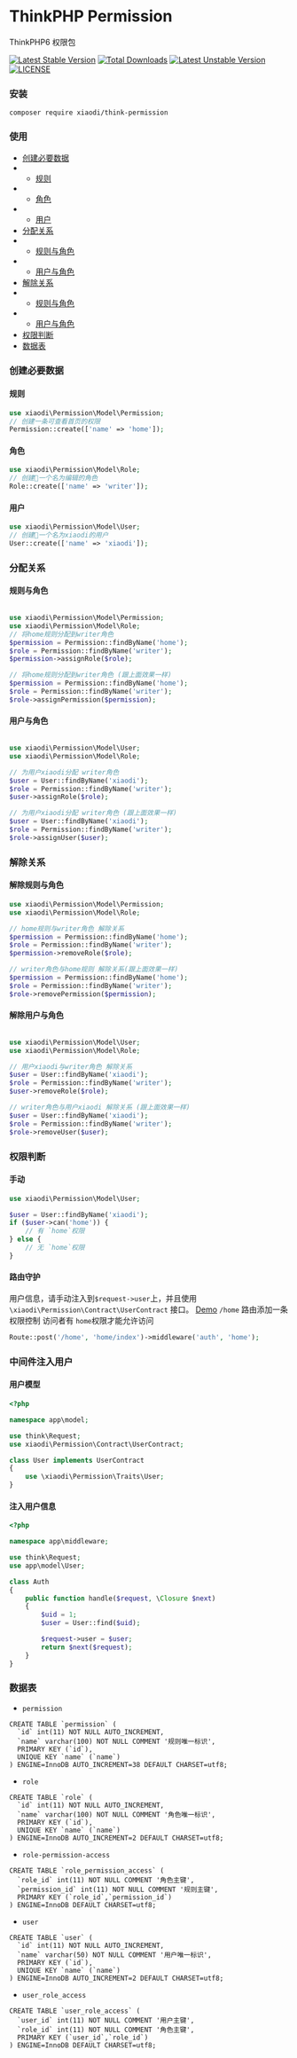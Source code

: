 # ThinkPHP Permission
ThinkPHP6 权限包

[![Latest Stable Version](https://poser.pugx.org/xiaodi/think-permission/v/stable)](https://packagist.org/packages/xiaodi/think-permission)
[![Total Downloads](https://poser.pugx.org/xiaodi/think-permission/downloads)](https://packagist.org/packages/xiaodi/think-permission)
[![Latest Unstable Version](https://poser.pugx.org/xiaodi/think-permission/v/unstable)](//packagist.org/packages/xiaodi/think-permission)
[![LICENSE](https://img.shields.io/badge/license-Anti%20996-blue.svg)](https://github.com/996icu/996.ICU/blob/master/LICENSE)

### 安装
```
composer require xiaodi/think-permission
```

### 使用
* [创建必要数据](#创建必要数据)
* * [规则](#规则)
* * [角色](#角色)
* * [用户](#用户)
* [分配关系](#分配关系)
* * [规则与角色](#规则与角色)
* * [用户与角色](#用户与角色)
* [解除关系](#解除关系)
* * [规则与角色](#解除规则与角色)
* * [用户与角色](#解除用户与角色)
* [权限判断](#权限判断)
* [数据表](#数据表)

### 创建必要数据
#### 规则
```php
use xiaodi\Permission\Model\Permission;
// 创建一条可查看首页的权限 
Permission::create(['name' => 'home']);
```

#### 角色
```php
use xiaodi\Permission\Model\Role;
// 创建一个名为编辑的角色
Role::create(['name' => 'writer']);
```

#### 用户
```php
use xiaodi\Permission\Model\User;
// 创建一个名为xiaodi的用户
User::create(['name' => 'xiaodi']);
```

### 分配关系
#### 规则与角色
```php

use xiaodi\Permission\Model\Permission;
use xiaodi\Permission\Model\Role;
// 将home规则分配到writer角色 
$permission = Permission::findByName('home');
$role = Permission::findByName('writer');
$permission->assignRole($role);

// 将home规则分配到writer角色 (跟上面效果一样)
$permission = Permission::findByName('home');
$role = Permission::findByName('writer');
$role->assignPermission($permission);
```

#### 用户与角色
```php

use xiaodi\Permission\Model\User;
use xiaodi\Permission\Model\Role;

// 为用户xiaodi分配 writer角色 
$user = User::findByName('xiaodi');
$role = Permission::findByName('writer');
$user->assignRole($role);

// 为用户xiaodi分配 writer角色 (跟上面效果一样)
$user = User::findByName('xiaodi');
$role = Permission::findByName('writer');
$role->assignUser($user);

```

### 解除关系
#### 解除规则与角色
```php
use xiaodi\Permission\Model\Permission;
use xiaodi\Permission\Model\Role;

// home规则与writer角色 解除关系
$permission = Permission::findByName('home');
$role = Permission::findByName('writer');
$permission->removeRole($role);

// writer角色与home规则 解除关系(跟上面效果一样)
$permission = Permission::findByName('home');
$role = Permission::findByName('writer');
$role->removePermission($permission);
```

#### 解除用户与角色
```php

use xiaodi\Permission\Model\User;
use xiaodi\Permission\Model\Role;

// 用户xiaodi与writer角色 解除关系
$user = User::findByName('xiaodi');
$role = Permission::findByName('writer');
$user->removeRole($role);

// writer角色与用户xiaodi 解除关系 (跟上面效果一样)
$user = User::findByName('xiaodi');
$role = Permission::findByName('writer');
$role->removeUser($user);

```

### 权限判断
#### 手动
```php
use xiaodi\Permission\Model\User;

$user = User::findByName('xiaodi');
if ($user->can('home')) {
    // 有 `home`权限
} else {
    // 无 `home`权限
}
```

#### 路由守护
用户信息，请手动注入到`$request->user`上，并且使用 `\xiaodi\Permission\Contract\UserContract` 接口。 [Demo](#中间件注入用户)
`/home` 路由添加一条权限控制 访问者有 `home`权限才能允许访问
```php
Route::post('/home', 'home/index')->middleware('auth', 'home');
```

### 中间件注入用户
#### 用户模型
```php
<?php

namespace app\model;

use think\Request;
use xiaodi\Permission\Contract\UserContract;

class User implements UserContract
{
    use \xiaodi\Permission\Traits\User;
}
```

#### 注入用户信息
```php
<?php

namespace app\middleware;

use think\Request;
use app\model\User;

class Auth
{
    public function handle($request, \Closure $next)
    {
        $uid = 1;
        $user = User::find($uid);

        $request->user = $user;
        return $next($request);
    }
}

```

### 数据表
* `permission`
```mysql
CREATE TABLE `permission` (
  `id` int(11) NOT NULL AUTO_INCREMENT,
  `name` varchar(100) NOT NULL COMMENT '规则唯一标识',
  PRIMARY KEY (`id`),
  UNIQUE KEY `name` (`name`)
) ENGINE=InnoDB AUTO_INCREMENT=38 DEFAULT CHARSET=utf8;
```

* `role`
```mysql
CREATE TABLE `role` (
  `id` int(11) NOT NULL AUTO_INCREMENT,
  `name` varchar(100) NOT NULL COMMENT '角色唯一标识',
  PRIMARY KEY (`id`),
  UNIQUE KEY `name` (`name`)
) ENGINE=InnoDB AUTO_INCREMENT=2 DEFAULT CHARSET=utf8;
```

* `role-permission-access`
```mysql
CREATE TABLE `role_permission_access` (
  `role_id` int(11) NOT NULL COMMENT '角色主键',
  `permission_id` int(11) NOT NULL COMMENT '规则主键',
  PRIMARY KEY (`role_id`,`permission_id`)
) ENGINE=InnoDB DEFAULT CHARSET=utf8;
```

* `user`
```mysql
CREATE TABLE `user` (
  `id` int(11) NOT NULL AUTO_INCREMENT,
  `name` varchar(50) NOT NULL COMMENT '用户唯一标识',
  PRIMARY KEY (`id`),
  UNIQUE KEY `name` (`name`)
) ENGINE=InnoDB AUTO_INCREMENT=2 DEFAULT CHARSET=utf8;
```

* `user_role_access`
```mysql
CREATE TABLE `user_role_access` (
  `user_id` int(11) NOT NULL COMMENT '用户主键',
  `role_id` int(11) NOT NULL COMMENT '角色主键',
  PRIMARY KEY (`user_id`,`role_id`)
) ENGINE=InnoDB DEFAULT CHARSET=utf8;
```
